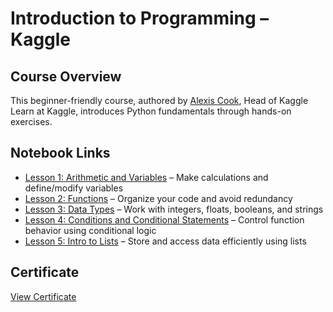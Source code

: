 # Introduction to Programming – Kaggle

## Course Overview

This beginner-friendly course, authored by [Alexis Cook](https://www.kaggle.com/alexisbcook/), Head of Kaggle Learn at Kaggle, introduces Python fundamentals through hands-on exercises.

## Notebook Links

- [Lesson 1: Arithmetic and Variables](https://www.kaggle.com/code/aadarshprabhakumar/exercise-arithmetic-and-variables) – Make calculations and define/modify variables  
- [Lesson 2: Functions](https://www.kaggle.com/code/aadarshprabhakumar/exercise-functions) – Organize your code and avoid redundancy  
- [Lesson 3: Data Types](https://www.kaggle.com/code/aadarshprabhakumar/exercise-data-types) – Work with integers, floats, booleans, and strings  
- [Lesson 4: Conditions and Conditional Statements](https://www.kaggle.com/code/aadarshprabhakumar/exercise-conditions-and-conditional-statements) – Control function behavior using conditional logic  
- [Lesson 5: Intro to Lists](https://www.kaggle.com/code/aadarshprabhakumar/exercise-intro-to-lists) – Store and access data efficiently using lists  

## Certificate

[View Certificate](https://www.kaggle.com/learn/certification/aadarshprabhakumar/intro-to-programming)

